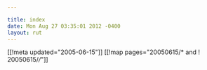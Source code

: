 ```yaml
---

title: index
date: Mon Aug 27 03:35:01 2012 -0400
layout: rut
---
```


[[!meta updated="2005-06-15"]]
[[!map pages="20050615/* and ! 20050615/*/*"]]
